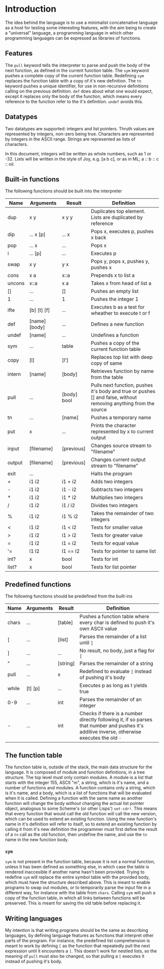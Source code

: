 # Introduction

The idea behind the language is to use a minimalist concatenative language as a host for testing some interesting features, with the aim being to create a "universal" language, a programming language in which other programming languages can be expressed as libraries of functions.

## Features

The `pull` keyword tells the interpreter to parse and push the body of the next function, as defined in the current function table.
The `sym` keyword pushes a complete copy of the current function table. Redefining `sym` replaces the function table with a copy of it's new definition.
The `tn` keyword pushes a unique identifier, for use in non-recursive definitions calling on the previous definition.
`def` does about what one would expect, except it replaces only the body of the function, which means every reference to the function refer to the it's definition. `undef` avoids this.

## Datatypes

Two datatypes are supported: integers and list pointers. Thruth values are represented by integers, non-zero being true. Characters are represented by integers in the ASCII range. Strings are represented as lists of characters.

In this document, integers will be written as whole numbers, such as 1 or -32.
Lists will be written in the style of Joy, e.g. [a b c], or as in ML; a :: b :: c :: nil.

## Built-in functions

The following functions should be built into the interpreter

| Name 	 | Arguments	 | Result	| Definition			|
| ---- 	 | ---------   	 | ------ 	| ------------------------- 	|
| dup  	 | x y	       	 | x y y  	| Duplicates top element. Lists are duplicated by reference   |
| dip  	 | ... x [p]   	 | ... x  	| Pops x, executes p, pushes x back 	      		      |
| pop  	 | ... x       	 | ...    	| Pops x						      |
| i    	 | ... [p]     	 | ...    	| Executes p						      |
| swap 	 | x y 	       	 | y x    	| Pops y, pops x, pushes y, pushes x			      |
| cons 	 | x a	       	 | x::a   	| Prepends x to list a				      	      |
| uncons | x::a	       	 | x a    	| Takes x from head of list a				      |
| []	 | ...	       	 | []     	| Pushes an empty list	  			      	      |
| 1	 | ...		 | 1		| Pushes the integer 1					      |
| ifte	 | [b] [t] [f] 	 | ...	  	| Executes b as a test for wheather to execute t or f	      |
| def	 | [name] [body] | ...	  	| Defines a new function   	      	 	      	      |
| undef	 | [name] 	 | ...	  	| Undefines a function				      	      |
| sym	 | ...		 | table  	| Pushes a copy of the current function table		      |
| copy	 | [l]		 | [l']		| Replaces top list with deep copy of same				  |
| intern | [name]	 | [body]	| Retrieves function by name from the table				  |
| pull	 | ...		 | [body] bool  | Pulls next function, pushes it's body and true or pushes [] and false, without removing anything from the source  |
| tn	 | ...		 | [name] 	| Pushes a temporary name      	       	  		      |
| put	 | x		 | ...		| Prints the character represented by x to current output     |
| input	 | [filename]	 | [previous]	| Changes source stream to "filename"			      |
| output | [filename]	 | [previous]	| Changes current output stream to "filename"		      |
| exit	 | ...		 | 		| Halts the program	 	   			      |
| +	 | i1 i2	 | i1 + i2	| Adds two integers					      |
| -	 | i1 i2	 | i1 - i2	| Subtracts two integers				      |
| * 	 | i1 i2	 | i1 * i2	| Multiplies two integers				      |
| /	 | i1 i2	 | i1 / i2	| Divides two integers					      |
| %	 | i1 i2	 | i1 % i2	| Takes the remainder of two integers			      |
| <	 | i1 i2	 | i1 < i2	| Tests for smaller value    				      |
| > 	 | i1 i2	 | i1 > i2	| Tests for greater value				      |
| =	 | i1 i2	 | i1 = i2	| Tests for equal value					      |
| '=	 | l1 l2	 | l1 == l2	| Tests for pointer to same list			      |
| int?	 | x  		 | bool	 	| Tests for int						      |
| list?	 | x		 | bool		| Tests for list pointer				      |

## Predefined functions

The following functions should be predefined from the built-ins

| Name 	 | Arguments 	 | Result 	| Definition			|
| ---- 	 | ---------   	 | ------ 	| ------------------------- 	|
| chars	 | ...		 | [table]	| Pushes a function table where every char is defined to push it's own ASCII value |
| [	 | ...		 | [list]	| Parses the remainder of a list until `]`			|
| ]	 | ...		 | ...		| No result, no body, just a flag for `[`			|
| "	 | ...		 | [string]	| Parses the remainder of a string				|
| pull	 | ...		 | x		| Redefined to evaluate `[` instead of pushing it's body 	|
| while	 | [t] [p]	 | ...		| Executes p as long as t yields true  	       	    		|
| 0-9 	 | ...		 | int		| Parses the remainder of an integer   	       	    		|
| -      | ...     | int    | Checks if there is a number directly following it, if so parses that number and pushes it's additive inverse, otherwise executes the old `-` |

## The function table

The function table is, outside of the stack, the main data structure for the language. It is composed of module and function definitions, in a tree structure. The top level must only contain modules. A module is a list that starts with the integer 155, ASCII "m", a string, which is it's name, and a number of functions and modules. A function contains only a string, which is it's name, and a body, which is a list of functions that will be evaluated when it is called. Defining a function with the same name as another function will change the body *without* changing the actual list pointer object, analogous to some Scheme's (or other Lisps') `set-cdr!`. This means that every function that would call the old function will call the new version, which can be used to extend an existing function. Using the new function's name in it's definition will refer to itself, so to extend an existing function by calling it from it's new definition the programmer must first define the result of a `tn` call as the old function, then undefine the name, and use the `tn` name in the new function body.

### `sym`
`sym` is not present in the function table, because it is not a normal function, unless it has been defined as something else, in which case the table is rendered inaccesible if another name hasn't been provided. Trying to redefine `sym` will replace the entire symbol table with the provided body, which must have the structure described above. This is meant to enable programs to swap out modules, or to temporarily parse the input file in a different way, for instance with the table from `chars`. Calling `sym` will push a copy of the function table, in which all links between functions will be preserved. This is meant for saving the old table before replacing it.

## Writing languages

My intention is that writing programs should be the same as describing languages, by defining language features as functions that interpret other parts of the program. For instance, the predefined list comprehension is meant to work by defining `[` as the function that repeatedly pull the next expression until it encounters a `]`. This doesn't work for nestled lists, so the meaning of `pull` must also be changed, so that pulling a `[` executes it instead of pushing it's body.
